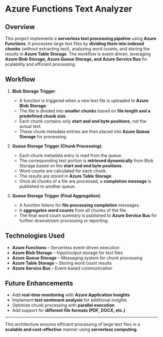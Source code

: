# Azure Functions Text Analyzer

## Overview

This project implements a **serverless text processing pipeline** using **Azure Functions**. It processes large text files by **dividing them into indexed chunks** (without extracting text), analyzing word counts, and storing the results in **Azure Table Storage**. The workflow is event-driven, leveraging **Azure Blob Storage, Azure Queue Storage, and Azure Service Bus** for scalability and efficient processing.

## Workflow

1. **Blob Storage Trigger**:  
   - A function is triggered when a new text file is uploaded to **Azure Blob Storage**.  
   - The file is divided into **smaller chunks** based on **file length and a predefined chunk size**.  
   - Each chunk contains only **start and end byte positions**, not the actual text.  
   - These chunk metadata entries are then placed into **Azure Queue Storage** for processing.  

2. **Queue Storage Trigger (Chunk Processing)**:  
   - Each chunk metadata entry is read from the queue.  
   - The corresponding text portion is **retrieved dynamically** from Blob Storage based on the **start and end byte positions**.  
   - Word counts are calculated for each chunk.  
   - The results are stored in **Azure Table Storage**.  
   - Once all chunks of a file are processed, a **completion message** is published to another queue.  

3. **Queue Storage Trigger (Final Aggregation)**:  
   - A function listens for **file processing completion** messages.  
   - It **aggregates word counts** from all chunks of the file.  
   - The final word count summary is published to **Azure Service Bus** for further downstream processing or reporting.  

## Technologies Used

- **Azure Functions** – Serverless event-driven execution  
- **Azure Blob Storage** – Input/output storage for text files  
- **Azure Queue Storage** – Messaging system for chunk processing  
- **Azure Table Storage** – Storing word count results  
- **Azure Service Bus** – Event-based communication  

## Future Enhancements

- Add **real-time monitoring** with **Azure Application Insights**  
- Implement **text sentiment analysis** for additional insights  
- Optimize chunk processing with **parallel execution**  
- Add support for **different file formats (PDF, DOCX, etc.)**  

---

This architecture ensures efficient processing of large text files in a **scalable and cost-effective** manner using **serverless computing**.
